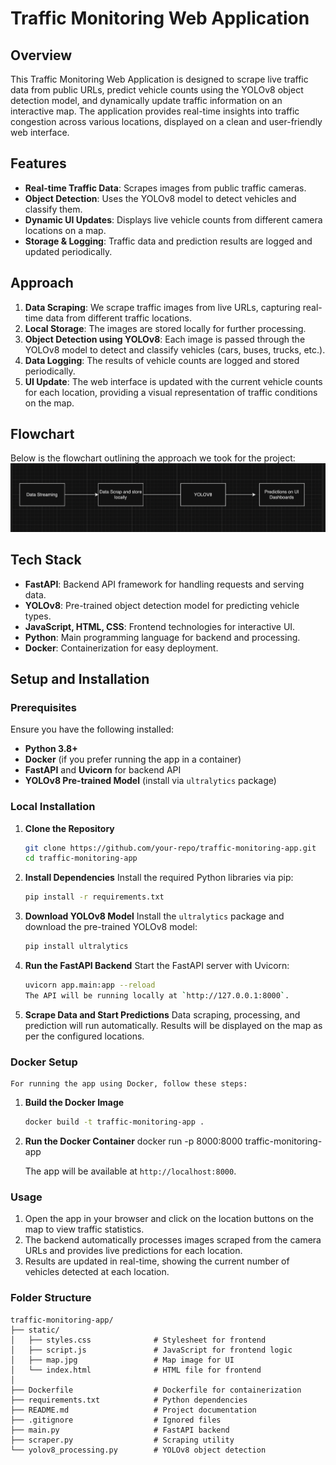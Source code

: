 
# Traffic Monitoring Web Application

## Overview

This Traffic Monitoring Web Application is designed to scrape live traffic data from public URLs, predict vehicle counts using the YOLOv8 object detection model, and dynamically update traffic information on an interactive map. The application provides real-time insights into traffic congestion across various locations, displayed on a clean and user-friendly web interface.

## Features

- **Real-time Traffic Data**: Scrapes images from public traffic cameras.
- **Object Detection**: Uses the YOLOv8 model to detect vehicles and classify them.
- **Dynamic UI Updates**: Displays live vehicle counts from different camera locations on a map.
- **Storage & Logging**: Traffic data and prediction results are logged and updated periodically.

## Approach

1. **Data Scraping**: We scrape traffic images from live URLs, capturing real-time data from different traffic locations.
2. **Local Storage**: The images are stored locally for further processing.
3. **Object Detection using YOLOv8**: Each image is passed through the YOLOv8 model to detect and classify vehicles (cars, buses, trucks, etc.).
4. **Data Logging**: The results of vehicle counts are logged and stored periodically.
5. **UI Update**: The web interface is updated with the current vehicle counts for each location, providing a visual representation of traffic conditions on the map.

## Flowchart
Below is the flowchart outlining the approach we took for the project:
![Flowchart](static/flowchart.png)

## Tech Stack

- **FastAPI**: Backend API framework for handling requests and serving data.
- **YOLOv8**: Pre-trained object detection model for predicting vehicle types.
- **JavaScript, HTML, CSS**: Frontend technologies for interactive UI.
- **Python**: Main programming language for backend and processing.
- **Docker**: Containerization for easy deployment.

## Setup and Installation

### Prerequisites

Ensure you have the following installed:

- **Python 3.8+**
- **Docker** (if you prefer running the app in a container)
- **FastAPI** and **Uvicorn** for backend API
- **YOLOv8 Pre-trained Model** (install via `ultralytics` package)
  
### Local Installation

1. **Clone the Repository**

   ```bash
   git clone https://github.com/your-repo/traffic-monitoring-app.git
   cd traffic-monitoring-app

2. **Install Dependencies**
   Install the required Python libraries via pip:
   ```bash 
   pip install -r requirements.txt

3. **Download YOLOv8 Model**
   Install the `ultralytics` package and download the pre-trained YOLOv8 model:
   ```bash
   pip install ultralytics

4. **Run the FastAPI Backend**
   Start the FastAPI server with Uvicorn:
   ```bash
   uvicorn app.main:app --reload
   The API will be running locally at `http://127.0.0.1:8000`. 

5. **Scrape Data and Start Predictions**
    Data scraping, processing, and prediction will run automatically. Results will be displayed on the map as per the configured locations.

### Docker Setup 

    For running the app using Docker, follow these steps:

1. **Build the Docker Image**
   ```bash
   docker build -t traffic-monitoring-app .

2. **Run the Docker Container**
   docker run -p 8000:8000 traffic-monitoring-app

   The app will be available at `http://localhost:8000`.


### Usage

1. Open the app in your browser and click on the location buttons on the map to view traffic statistics.
2. The backend automatically processes images scraped from the camera URLs and provides live predictions for each location.
3. Results are updated in real-time, showing the current number of vehicles detected at each location.

### Folder Structure

```plaintext
traffic-monitoring-app/
├── static/
│   ├── styles.css              # Stylesheet for frontend
│   ├── script.js               # JavaScript for frontend logic
│   ├── map.jpg                 # Map image for UI
│   └── index.html              # HTML file for frontend
│
├── Dockerfile                  # Dockerfile for containerization
├── requirements.txt            # Python dependencies
├── README.md                   # Project documentation
├── .gitignore                  # Ignored files
├── main.py                     # FastAPI backend
├── scraper.py                  # Scraping utility
└── yolov8_processing.py        # YOLOv8 object detection
